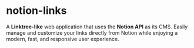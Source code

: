 # notion-links

A **Linktree-like** web application that uses the **Notion API** as its CMS. Easily manage and customize your links directly from Notion while enjoying a modern, fast, and responsive user experience.

